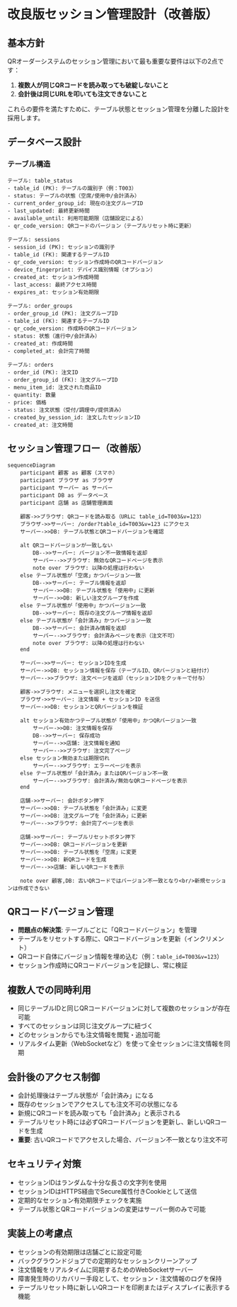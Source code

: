 # 改良版セッション管理設計（改善版）

## 基本方針

QRオーダーシステムのセッション管理において最も重要な要件は以下の2点です：

1. **複数人が同じQRコードを読み取っても破綻しないこと**
2. **会計後は同じURLを叩いても注文できないこと**

これらの要件を満たすために、テーブル状態とセッション管理を分離した設計を採用します。

## データベース設計

### テーブル構造

```
テーブル: table_status
- table_id (PK): テーブルの識別子（例：T003）
- status: テーブルの状態（空席/使用中/会計済み）
- current_order_group_id: 現在の注文グループID
- last_updated: 最終更新時間
- available_until: 利用可能期限（店舗設定による）
- qr_code_version: QRコードのバージョン（テーブルリセット時に更新）

テーブル: sessions
- session_id (PK): セッションの識別子
- table_id (FK): 関連するテーブルID
- qr_code_version: セッション作成時のQRコードバージョン
- device_fingerprint: デバイス識別情報（オプション）
- created_at: セッション作成時間
- last_access: 最終アクセス時間
- expires_at: セッション有効期限

テーブル: order_groups
- order_group_id (PK): 注文グループID
- table_id (FK): 関連するテーブルID
- qr_code_version: 作成時のQRコードバージョン
- status: 状態（進行中/会計済み）
- created_at: 作成時間
- completed_at: 会計完了時間

テーブル: orders
- order_id (PK): 注文ID
- order_group_id (FK): 注文グループID
- menu_item_id: 注文された商品ID
- quantity: 数量
- price: 価格
- status: 注文状態（受付/調理中/提供済み）
- created_by_session_id: 注文したセッションID
- created_at: 注文時間
```

## セッション管理フロー（改善版）

```mermaid
sequenceDiagram
    participant 顧客 as 顧客（スマホ）
    participant ブラウザ as ブラウザ
    participant サーバー as サーバー
    participant DB as データベース
    participant 店舗 as 店舗管理画面

    顧客->>ブラウザ: QRコードを読み取る（URLに table_id=T003&v=123）
    ブラウザ->>サーバー: /order?table_id=T003&v=123 にアクセス
    サーバー->>DB: テーブル状態とQRコードバージョンを確認
    
    alt QRコードバージョンが一致しない
        DB-->>サーバー: バージョン不一致情報を返却
        サーバー-->>ブラウザ: 無効なQRコードページを表示
        note over ブラウザ: 以降の処理は行わない
    else テーブル状態が「空席」かつバージョン一致
        DB-->>サーバー: テーブル情報を返却
        サーバー->>DB: テーブル状態を「使用中」に更新
        サーバー->>DB: 新しい注文グループを作成
    else テーブル状態が「使用中」かつバージョン一致
        DB-->>サーバー: 既存の注文グループ情報を返却
    else テーブル状態が「会計済み」かつバージョン一致
        DB-->>サーバー: 会計済み情報を返却
        サーバー-->>ブラウザ: 会計済みページを表示（注文不可）
        note over ブラウザ: 以降の処理は行わない
    end
    
    サーバー->>サーバー: セッションIDを生成
    サーバー->>DB: セッション情報を保存（テーブルID、QRバージョンと紐付け）
    サーバー-->>ブラウザ: 注文ページを返却（セッションIDをクッキーで付与）
    
    顧客->>ブラウザ: メニューを選択し注文を確定
    ブラウザ->>サーバー: 注文情報 + セッションID を送信
    サーバー->>DB: セッションとQRバージョンを検証
    
    alt セッション有効かつテーブル状態が「使用中」かつQRバージョン一致
        サーバー->>DB: 注文情報を保存
        DB-->>サーバー: 保存成功
        サーバー-->>店舗: 注文情報を通知
        サーバー-->>ブラウザ: 注文完了ページ
    else セッション無効または期限切れ
        サーバー-->>ブラウザ: エラーページを表示
    else テーブル状態が「会計済み」またはQRバージョン不一致
        サーバー-->>ブラウザ: 会計済み/無効なQRコードページを表示
    end
    
    店舗->>サーバー: 会計ボタン押下
    サーバー->>DB: テーブル状態を「会計済み」に変更
    サーバー->>DB: 注文グループを「会計済み」に更新
    サーバー-->>ブラウザ: 会計完了ページを表示
    
    店舗->>サーバー: テーブルリセットボタン押下
    サーバー->>DB: QRコードバージョンを更新
    サーバー->>DB: テーブル状態を「空席」に変更
    サーバー->>DB: 新QRコードを生成
    サーバー-->>店舗: 新しいQRコードを表示
    
    note over 顧客,DB: 古いQRコードではバージョン不一致となり<br/>新規セッションは作成できない
```

## QRコードバージョン管理

* **問題点の解決策**: テーブルごとに「QRコードバージョン」を管理
* テーブルをリセットする際に、QRコードバージョンを更新（インクリメント）
* QRコード自体にバージョン情報を埋め込む（例：`table_id=T003&v=123`）
* セッション作成時にQRコードバージョンを記録し、常に検証

## 複数人での同時利用

* 同じテーブルIDと同じQRコードバージョンに対して複数のセッションが存在可能
* すべてのセッションは同じ注文グループに紐づく
* どのセッションからでも注文情報を閲覧・追加可能
* リアルタイム更新（WebSocketなど）を使って全セッションに注文情報を同期

## 会計後のアクセス制御

* 会計処理後はテーブル状態が「会計済み」になる
* 既存のセッションでアクセスしても注文不可の状態になる
* 新規にQRコードを読み取っても「会計済み」と表示される
* テーブルリセット時には必ずQRコードバージョンを更新し、新しいQRコードを生成
* **重要**: 古いQRコードでアクセスした場合、バージョン不一致となり注文不可

## セキュリティ対策

* セッションIDはランダムな十分な長さの文字列を使用
* セッションIDはHTTPS経由でSecure属性付きCookieとして送信
* 定期的なセッション有効期限チェックを実施
* テーブル状態とQRコードバージョンの変更はサーバー側のみで可能

## 実装上の考慮点

* セッションの有効期限は店舗ごとに設定可能
* バックグラウンドジョブでの定期的なセッションクリーンアップ
* 注文情報をリアルタイムに同期するためのWebSocketサーバー
* 障害発生時のリカバリー手段として、セッション・注文情報のログを保持
* テーブルリセット時に新しいQRコードを印刷またはディスプレイに表示する機能
